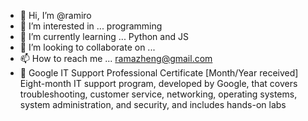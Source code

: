 - 👋 Hi, I’m @ramiro
- 👀 I’m interested in ... programming 
- 🌱 I’m currently learning ... Python and JS
- 💞️ I’m looking to collaborate on ...
- 📫 How to reach me ... ramazheng@gmail.com
- :star2:	Google IT Support Professional Certificate [Month/Year received]
Eight-month IT support program, developed by Google, that covers troubleshooting, customer service,
networking, operating systems, system administration, and security, and includes hands-on labs

